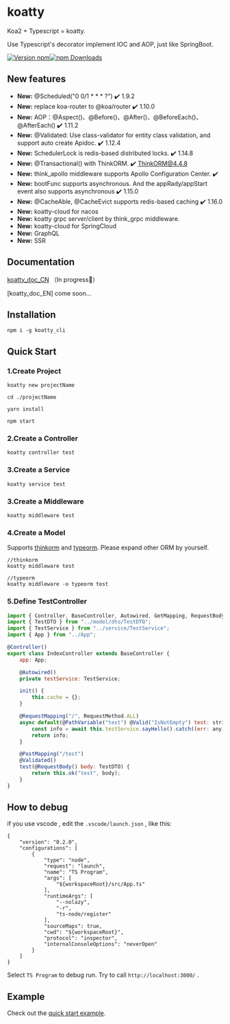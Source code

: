 # koatty
Koa2 + Typescript = koatty. 

Use Typescript's decorator implement IOC and AOP, just like SpringBoot.

[![Version npm](https://img.shields.io/npm/v/koatty.svg?style=flat-square)](https://www.npmjs.com/package/koatty)[![npm Downloads](https://img.shields.io/npm/dm/koatty.svg?style=flat-square)](https://npmcharts.com/compare/koatty?minimal=true)


## New features
- **New:** @Scheduled("0 0/1 * * * ?") ✔️ 1.9.2
- **New:** replace koa-router to @koa/router ✔️ 1.10.0
- **New:** AOP：@Aspect()、@Before()、@After()、@BeforeEach()、@AfterEach()  ✔️ 1.11.2
- **New:** @Validated: Use class-validator for entity class validation, and support auto create Apidoc.  ✔️ 1.12.4
- **New:** SchedulerLock is redis-based distributed locks. ✔️ 1.14.8
- **New:** @Transactional() with ThinkORM. ✔️ ThinkORM@4.4.8
- **New:** think_apollo middleware supports Apollo Configuration Center. ✔️ 
- **New:** bootFunc supports asynchronous. And the appRady/appStart event also supports asynchronous  ✔️ 1.15.0
- **New:** @CacheAble, @CacheEvict supports redis-based caching  ✔️ 1.16.0
- **New:** koatty-cloud for nacos
- **New:** koatty grpc server/client by think_grpc middleware.
- **New:** koatty-cloud for SpringCloud
- **New:** GraphQL
- **New:** SSR 


## Documentation

[koatty_doc_CN](https://thinkkoa.github.io/koatty_doc/) （In progress💪）

[koatty_doc_EN] come soon...

## Installation

```shell
npm i -g koatty_cli
```

## Quick Start

### 1.Create Project

```shell
koatty new projectName

cd ./projectName

yarn install

npm start
```

### 2.Create a Controller
```shell
koatty controller test

```

### 3.Create a Service

```shell
koatty service test

```

### 3.Create a Middleware

```shell
koatty middleware test

```
### 4.Create a Model

Supports [thinkorm](https://github.com/thinkkoa/thinkorm) and [typeorm](https://github.com/typeorm/typeorm). Please expand other ORM by yourself.

```shell
//thinkorm
koatty middleware test

//typeorm
koatty middleware -o typeorm test

```

### 5.Define TestController

```javascript
import { Controller, BaseController, Autowired, GetMapping, RequestBody, PathVariable, PostMapping, RequestMapping, RequestMethod, Valid } from "koatty";
import { TestDTO } from "../model/dto/TestDTO";
import { TestService } from "../service/TestService";
import { App } from "../App";

@Controller()
export class IndexController extends BaseController {
    app: App;

    @Autowired()
    private testService: TestService;

    init() {
        this.cache = {};
    }

    @RequestMapping("/", RequestMethod.ALL)
    async default(@PathVariable("test") @Valid("IsNotEmpty") test: string) {
        const info = await this.testService.sayHello().catch((err: any) => this.fail(err.message));
        return info;
    }

    @PostMapping("/test")
    @Validated()
    test(@RequestBody() body: TestDTO) {
        return this.ok("test", body);
    }
}
```

## How to debug

if you use vscode , edit the `.vscode/launch.json` , like this: 
```
{
    "version": "0.2.0",
    "configurations": [
        {
            "type": "node",
            "request": "launch",
            "name": "TS Program",
            "args": [
                "${workspaceRoot}/src/App.ts" 
            ],
            "runtimeArgs": [
                "--nolazy",
                "-r",
                "ts-node/register"
            ],
            "sourceMaps": true,
            "cwd": "${workspaceRoot}",
            "protocol": "inspector",
            "internalConsoleOptions": "neverOpen"
        }
    ]
}
```
Select `TS Program` to debug run. Try to call `http://localhost:3000/` .

## Example

Check out the [quick start example][quick-example].

[quick-example]: https://github.com/thinkkoa/koatty_demo/




